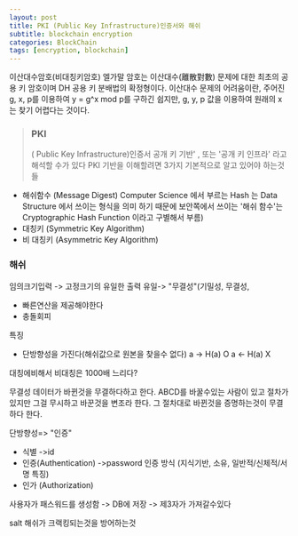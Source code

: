 ```yaml
---
layout: post
title: PKI (Public Key Infrastructure)인증서와 해쉬
subtitle: blockchain encryption
categories: BlockChain
tags: [encryption, blockchain]
---
```




이산대수암호(비대칭키암호) 
엘가말 암호는 이산대수(離散對數) 문제에 대한 최초의 공용 키 암호이며 DH 공용 키 분배법의 확정형이다. 이산대수 문제의 어려움이란, 주어진 g, x, p를 이용하여 y = g^x mod p를 구하긴 쉽지만, g, y, p 값을 이용하여 원래의 x는 찾기 어렵다는 것이다.

> ### PKI 
> ( Public Key Infrastructure)인증서
> 공개 키 기반' , 또는 '공개 키 인프라' 라고 해석할 수가 있다
> PKI 기반을 이해할려면 3가지 기본적으로 알고 있어야 하는것들 
* 해쉬함수 (Message Digest) Computer Science 에서 부르는 Hash 는 Data Structure 에서 쓰이는 형식을 의미 하기 때문에 보안쪽에서 쓰이는 '해쉬 함수'는 Cryptographic Hash Function 이라고 구별해서 부름)
* 대칭키 (Symmetric Key Algorithm)
* 비 대칭키 (Asymmetric Key Algorithm)

### 해쉬
임의크기입력 -> 고정크기의 유일한 출력      유일-> "무결성"(기밀성, 무결성, 
* 빠른연산을 제공해야한다
* 충돌회피

특징
* 단방향성을 가진다(해쉬값으로 원본을 찾을수 없다)
a -> H(a)        O
a <- H(a)        X


대칭에비해서 비대칭은 1000배 느리다?






무결성
데이터가 바뀐것을 무결하다하고 한다. ABCD를 바꿀수있는 사람이 있고 절차가 있지만 그걸 무시하고 바꾼것을 변조라 한다.
그 절차대로 바뀐것을 증명하는것이 무결하다 한다. 

단방향성=> "인증"
- 식별                           ->id
- 인증(Authentication)      ->password 
	인증 방식 (지식기반, 소유, 일반적/신체적/서명 특징)
- 인가 (Authorization) 



사용자가 패스워드를 생성함 -> DB에 저장 -> 제3자가 가져갈수있다



salt
해쉬가 크랙킹되는것을 방어하는것






